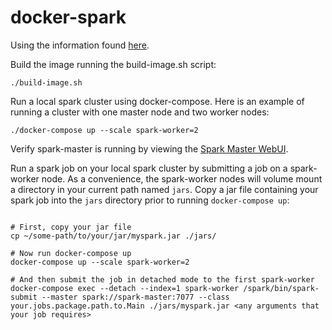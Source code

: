 # docker-spark

Using the information found [here](https://towardsdatascience.com/a-journey-into-big-data-with-apache-spark-part-1-5dfcc2bccdd2).

Build the image running the build-image.sh script:
```shell
./build-image.sh
```

Run a local spark cluster using docker-compose. Here is an example of running a cluster with one master node and two worker nodes:
```shell
./docker-compose up --scale spark-worker=2
```

Verify spark-master is running by viewing the [Spark Master WebUI](http://localhost:8080).

Run a spark job on your local spark cluster by submitting a job on a spark-worker node. As a convenience, the spark-worker nodes will volume mount a directory in your current path named `jars`. Copy a jar file containing your spark job into the `jars` directory prior to running `docker-compose up`:
```shell

# First, copy your jar file
cp ~/some-path/to/your/jar/myspark.jar ./jars/

# Now run docker-compose up
docker-compose up --scale spark-worker=2

# And then submit the job in detached mode to the first spark-worker
docker-compose exec --detach --index=1 spark-worker /spark/bin/spark-submit --master spark://spark-master:7077 --class your.jobs.package.path.to.Main ./jars/myspark.jar <any arguments that your job requires>
```

